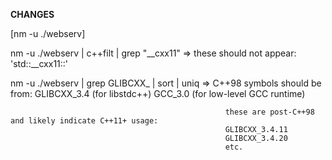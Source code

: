 **CHANGES**

<!-- -> added 414 - URI Too Long
-> added 408 - Request Timeout for Clients, also works if eg. nc localhost 8080 gets CTRL-C'd
-> changed '=' to '+=' for each output message
-> deleted all the printConfig functions
-> changed the statusCodes for closing the connection a little because I did some more research

in the response part:
-> each response now starts with "HTTP/1.1" and the correct statusCode + text (some were hardcoded)
-> second line is the Server + third line has the current time in nginx-format (i think?)
-> added "keep-alive" printing again, found out that nginx actually does print it

idk if you know already, but with this we can check the differences between our webserv and nginx:
diff <(curl -v http://localhost:8080/ > webservOut.txt) <(curl -v http://localhost:80/ > nginxOut.txt)

-> with the comparison I found out that nginx has a new line after each html response so i added that to ours -->

[nm -u ./webserv]

nm -u ./webserv | c++filt | grep "__cxx11" => these should not appear: 'std::__cxx11::'

nm -u ./webserv | grep GLIBCXX_ | sort | uniq =>	C++98 symbols should be from:
													GLIBCXX_3.4 (for libstdc++)
													GCC_3.0 (for low-level GCC runtime)
												
													these are post-C++98 and likely indicate C++11+ usage:
													GLIBCXX_3.4.11
													GLIBCXX_3.4.20
													etc.

<!-- -> change atoi to std::... -->

<!-- -> can we use epoll_create1? -->

<!-- -> if all bind() fail: dont start webserv -->

<!-- -> check error_pages in config (should be >= 400) -->

<!-- -> GET /dev/urandom returns 404, should not be 404 -->

<!-- -> GET / for location / without GET in limit_except still returns index.html -->

<!-- -> combine upload_store with location name and root -->

<!-- -> combine error_pages with root -->

<!-- -> add check for index in config to only take 1 file or change it to be abale to use more than one (just dont ignore) -->

<!-- -> open fails because of 403 but sends 500 because it wasnt checked properly
	maybe because of adding to output string instead of setting once and returning (dont continue?) -> 423 tryLockFile save code and check afterwards? -->

<!-- -> if no default_server specified take first one as default -->

<!-- -> check filesize (bytes to be received) before receiving bytes! -->

<!-- CGI: -->

<!-- -> cgi should be run in the correct directory (where the script is located) -->

<!-- -> successful cgi request -> FEHLER -> everything shit [easiest way to handle this would be to set the connection to close if there is an error] -->

<!-- -> path info not working -->

<!-- -> maybe use cgi headers??? would be cool but not a must

-> cgi exit with not 0 should be BAD_GATEWAY and not INTERNAL_SERVER_ERROR -->